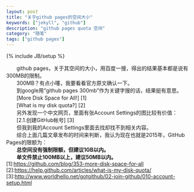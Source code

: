 ```yaml
---
layout: post
title: "关于github pages的空间大小"
keywords: ["jekyll", "github"]
description: "github pages quota 空间"
category: "随笔"
tags: ["github pages"]
---
```

{% include JB/setup %}

　　github pages，关于其空间的大小，用百度一搜，得出的结果基本都是说有300MB的限制。  
　　300MB？有点小噻，我要看看官方原文确认一下。  
　　到google用“github pages 300mb”作为关键字搜的话，结果挺有意思。  
　　[More Disk Space for All!] [1]  
　　[What is my disk quota?] [2]  
　　另外发现一个中文网页，里面有张Account Settings的图比较有价值：  
　　[2.1.创建GitHub帐号] [3]  
　　但我到我的Account Settings里面去找却找不到相关内容。  
　　综合上面几篇文章发布的时间来判断，我认为现在也就是2015年，GitHub Pages的限额为：  
　　**总空间没有强制限额，但建议1GB以内。**  
　　**单文件禁止100MB以上，建议50MB以内。**
  [1]:https://github.com/blog/353-more-disk-space-for-all
  [2]:https://help.github.com/articles/what-is-my-disk-quota/
  [3]:http://www.worldhello.net/gotgithub/02-join-github/010-account-setup.html